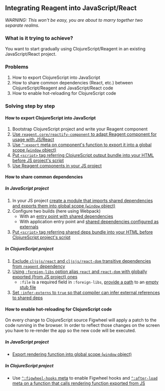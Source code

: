## Integrating Reagent into JavaScript/React

_WARNING: This won't be easy, you are about to marry together two separate realms._

### What is it trying to achieve?

You want to start gradually using ClojureScript/Reagent in an existing JavaScript/React project.

### Problems

1. How to export ClojureScript into JavaScript
2. How to share common dependencies (React, etc.) between ClojureScript/Reagent and JavaScript/React code
3. How to enable hot-reloading for ClojureScript code

### Solving step by step

#### How to export ClojureScript into JavaScript

1. Bootstrap ClojureScript project and write your Reagent component
2. [Use `reagent.core/reactify-component` to adapt Reagent component for usage with JS/React](https://github.com/roman01la/reagent-react-integration/blob/master/cljs-src/app/core.cljs#L18)
3. [Use `^:export` meta on component's function to export it into a global scope (`window` object)](https://github.com/roman01la/reagent-react-integration/blob/master/cljs-src/app/core.cljs#L17)
4. [Put `<script>` tag referring ClojureScript output bundle into your HTML before JS project's script](https://github.com/roman01la/reagent-react-integration/blob/master/public/index.html#L12)
5. [Use Reagent components in your JS project](https://github.com/roman01la/reagent-react-integration/blob/master/src/index.js#L5)

#### How to share common dependencies

##### In JavaScript project

1. In your JS project [create a module that imports shared dependencies and exports them into global scope (`window` object)](https://github.com/roman01la/reagent-react-integration/blob/master/src/deps.js)
2. Configure two builds (here using Webpack)
   - With an [entry point with shared dependencies](https://github.com/roman01la/reagent-react-integration/blob/master/webpack.config.js#L4-L10)
   - With application entry point and [shared dependencies configured as externals](https://github.com/roman01la/reagent-react-integration/blob/master/webpack.config.js#L20-L23)
3. [Put `<script>` tag referring shared deps bundle into your HTML before ClojureScript project's script](https://github.com/roman01la/reagent-react-integration/blob/master/public/index.html#L11)

##### In ClojureScript project

1. [Exclude `cljsjs/react` and `cljsjs/react-dom` transitive dependencies from `reagent` dependency](https://github.com/roman01la/reagent-react-integration/blob/master/deps.edn#L4)
2. [Using `:foreign-libs` option alias `react` and `react-dom` with globally exported (from JS project) ones](https://github.com/roman01la/reagent-react-integration/blob/master/dev.cljs.edn#L9-L12)
   - `:file` is a required field in `:foreign-libs`, [provide a path](https://github.com/roman01la/reagent-react-integration/blob/master/dev.cljs.edn#L12) to an [empty stub file](https://github.com/roman01la/reagent-react-integration/blob/master/stub.js)
3. [Set `:infer-externs` to `true` so that compiler can infer external references to shared deps](https://github.com/roman01la/reagent-react-integration/blob/master/dev.cljs.edn#L6)

#### How to enable hot-reloading for ClojureScript code

On every change to ClojureScript source Figwheel will apply a patch to the code running in the browser. In order to reflect those changes on the screen you have to re-render the app so the new code will be executed.

##### In JavaScript project

- [Export rendering function into global scope (`window` object)](https://github.com/roman01la/reagent-react-integration/blob/master/src/index.js#L46)

##### In ClojureScript project

- Use [`^:figwheel-hooks` meta](https://github.com/roman01la/reagent-react-integration/blob/master/cljs-src/app/core.cljs#L1) to enable Figwheel hooks and [`^:after-load` meta on a function that calls rendering function exported from JS](https://github.com/roman01la/reagent-react-integration/blob/master/cljs-src/app/core.cljs#L38-L39)
